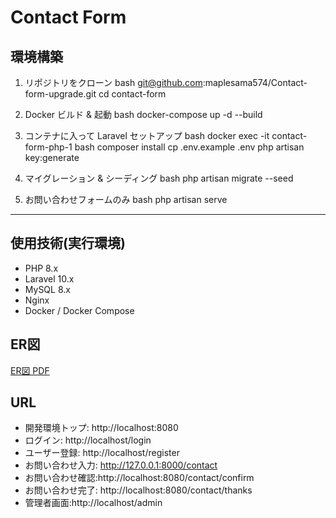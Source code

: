 # Contact Form

## 環境構築
1. リポジトリをクローン
bash
    git@github.com:maplesama574/Contact-form-upgrade.git
    cd contact-form

2. Docker ビルド & 起動
  bash
    docker-compose up -d --build
    

3. コンテナに入って Laravel セットアップ
  bash
    docker exec -it contact-form-php-1 bash
    composer install
    cp .env.example .env
    php artisan key:generate
   

4. マイグレーション & シーディング
 bash
    php artisan migrate --seed
   
   
5. お問い合わせフォームのみ
 bash
    php artisan serve

---

## 使用技術(実行環境)
- PHP 8.x  
- Laravel 10.x  
- MySQL 8.x  
- Nginx  
- Docker / Docker Compose  

## ER図
[ER図 PDF](./docker/文書3.pdf)




## URL
- 開発環境トップ: http://localhost:8080
- ログイン: http://localhost/login
- ユーザー登録: http://localhost/register
- お問い合わせ入力: http://127.0.0.1:8000/contact
- お問い合わせ確認:http://localhost:8080/contact/confirm
- お問い合わせ完了: http://localhost:8080/contact/thanks
- 管理者画面:http://localhost/admin
